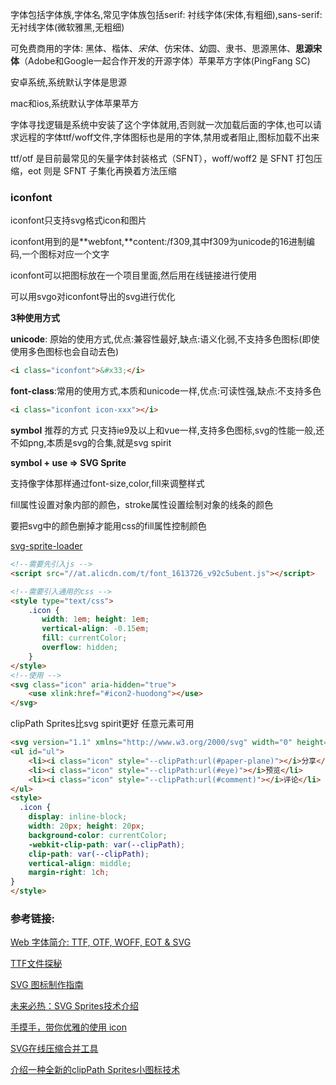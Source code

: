 字体包括字体族,字体名,常见字体族包括serif: 衬线字体(宋体,有粗细),sans-serif: 无衬线字体(微软雅黑,无粗细)

可免费商用的字体: 黑体、楷体、*宋体*、仿宋体、幼圆、隶书、思源黑体、**思源宋体**（Adobe和Google一起合作开发的开源字体）苹果苹方字体(PingFang SC)

安卓系统,系统默认字体是思源

mac和ios,系统默认字体苹果苹方

字体寻找逻辑是系统中安装了这个字体就用,否则就一次加载后面的字体,也可以请求远程的字体ttf/woff文件,字体图标也是用的字体,禁用或者阻止,图标加载不出来



ttf/otf 是目前最常见的矢量字体封装格式（SFNT），woff/woff2 是 SFNT 打包压缩，eot 则是 SFNT 子集化再换着方法压缩



### iconfont

iconfont只支持svg格式icon和图片

iconfont用到的是**webfont,**content:/f309,其中f309为unicode的16进制编码,一个图标对应一个文字

iconfont可以把图标放在一个项目里面,然后用在线链接进行使用

可以用svgo对iconfont导出的svg进行优化

**3种使用方式**

**unicode**: 原始的使用方式,优点:兼容性最好,缺点:语义化弱,不支持多色图标(即使使用多色图标也会自动去色)

```html
<i class="iconfont">&#x33;</i>
```

**font-class**:常用的使用方式,本质和unicode一样,优点:可读性强,缺点:不支持多色

```html
<i class="iconfont icon-xxx"></i>
```

**symbol** 推荐的方式 只支持ie9及以上和vue一样,支持多色图标,svg的性能一般,还不如png,本质是svg的合集,就是svg spirit

**symbol + use => SVG Sprite**

支持像字体那样通过font-size,color,fill来调整样式

fill属性设置对象内部的颜色，stroke属性设置绘制对象的线条的颜色

要把svg中的颜色删掉才能用css的fill属性控制颜色

[svg-sprite-loader](https://github.com/JetBrains/svg-sprite-loader)

```html
<!--需要先引入js -->
<script src="//at.alicdn.com/t/font_1613726_v92c5ubent.js"></script>

<!--需要引入通用的css -->
<style type="text/css">
    .icon {
       width: 1em; height: 1em;
       vertical-align: -0.15em;
       fill: currentColor;
       overflow: hidden;
    }
</style>
<!--使用 -->
<svg class="icon" aria-hidden="true">
    <use xlink:href="#icon2-huodong"></use>
</svg>
```



clipPath Sprites比svg spirit更好 任意元素可用

```html
<svg version="1.1" xmlns="http://www.w3.org/2000/svg" width="0" height="0" style="position:absolute;"><clipPath id="eye"><path transform="scale(0.034722222222222224, 0.0390625)" d="M288 144a110.94 110.94 0 0 0-31.24 5 55.4 55.4 0 0 1 7.24 27 56 56 0 0 1-56 56 55.4 55.4 0 0 1-27-7.24A111.71 111.71 0 1 0 288 144zm284.52 97.4C518.29 135.59 410.93 64 288 64S57.68 135.64 3.48 241.41a32.35 32.35 0 0 0 0 29.19C57.71 376.41 165.07 448 288 448s230.32-71.64 284.52-177.41a32.35 32.35 0 0 0 0-29.19zM288 400c-98.65 0-189.09-55-237.93-144C98.91 167 189.34 112 288 112s189.09 55 237.93 144C477.1 345 386.66 400 288 400z"/></clipPath><clipPath id="paper-plane"><path transform="scale(0.0390625, 0.0390625)" d="M440 6.5L24 246.4c-34.4 19.9-31.1 70.8 5.7 85.9L144 379.6V464c0 46.4 59.2 65.5 86.6 28.6l43.8-59.1 111.9 46.2c5.9 2.4 12.1 3.6 18.3 3.6 8.2 0 16.3-2.1 23.6-6.2 12.8-7.2 21.6-20 23.9-34.5l59.4-387.2c6.1-40.1-36.9-68.8-71.5-48.9zM192 464v-64.6l36.6 15.1L192 464zm212.6-28.7l-153.8-63.5L391 169.5c10.7-15.5-9.5-33.5-23.7-21.2L155.8 332.6 48 288 464 48l-59.4 387.3z"/></clipPath><clipPath id="comment"><path transform="scale(0.0390625, 0.0390625)" d="M256 32C114.6 32 0 125.1 0 240c0 47.6 19.9 91.2 52.9 126.3C38 405.7 7 439.1 6.5 439.5c-6.6 7-8.4 17.2-4.6 26S14.4 480 24 480c61.5 0 110-25.7 139.1-46.3C192 442.8 223.2 448 256 448c141.4 0 256-93.1 256-208S397.4 32 256 32zm0 368c-26.7 0-53.1-4.1-78.4-12.1l-22.7-7.2-19.5 13.8c-14.3 10.1-33.9 21.4-57.5 29 7.3-12.1 14.4-25.7 19.9-40.2l10.6-28.1-20.6-21.8C69.7 314.1 48 282.2 48 240c0-88.2 93.3-160 208-160s208 71.8 208 160-93.3 160-208 160z"/></clipPath></svg> 
<ul id="ul">
    <li><i class="icon" style="--clipPath:url(#paper-plane)"></i>分享</li>
    <li><i class="icon" style="--clipPath:url(#eye)"></i>预览</li>
    <li><i class="icon" style="--clipPath:url(#comment)"></i>评论</li>
</ul>
<style>
  .icon {
    display: inline-block;
    width: 20px; height: 20px;
    background-color: currentColor;
    -webkit-clip-path: var(--clipPath);
    clip-path: var(--clipPath);
    vertical-align: middle;
    margin-right: 1ch;
}
</style>
```



### 参考链接:

[Web 字体简介: TTF, OTF, WOFF, EOT & SVG](https://zhuanlan.zhihu.com/p/28179203)

[TTF文件探秘](https://juejin.cn/post/6844904062928846862)

[SVG 图标制作指南](https://zhuanlan.zhihu.com/p/20753791?spm=a313x.7781069.1998910419.130&refer=FrontendMagazine)

[未来必热：SVG Sprites技术介绍](https://www.zhangxinxu.com/wordpress/2014/07/introduce-svg-sprite-technology/?spm=a313x.7781069.1998910419.168)

[手摸手，带你优雅的使用 icon](https://juejin.cn/post/6844903517564436493)

[SVG在线压缩合并工具](https://www.zhangxinxu.com/sp/svgo/)

[介绍一种全新的clipPath Sprites小图标技术](https://www.zhangxinxu.com/wordpress/2020/10/clip-path-sprites-icon/)

